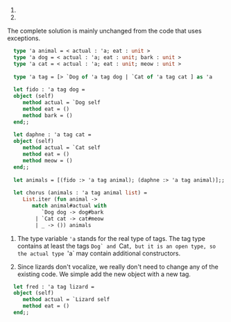 1.
1.
  The complete solution is mainly unchanged from the code that uses exceptions.
  
```ocaml
  type 'a animal = < actual : 'a; eat : unit >
  type 'a dog = < actual : 'a; eat : unit; bark : unit >
  type 'a cat = < actual : 'a; eat : unit; meow : unit >
  
  type 'a tag = [> `Dog of 'a tag dog | `Cat of 'a tag cat ] as 'a
  
  let fido : 'a tag dog =
  object (self)
     method actual = `Dog self
     method eat = ()
     method bark = ()
  end;;
  
  let daphne : 'a tag cat =
  object (self)
     method actual = `Cat self
     method eat = ()
     method meow = ()
  end;;
  
  let animals = [(fido :> 'a tag animal); (daphne :> 'a tag animal)];;
  
  let chorus (animals : 'a tag animal list) =
     List.iter (fun animal ->
        match animal#actual with
           `Dog dog -> dog#bark
         | `Cat cat -> cat#meow
         | _ -> ()) animals
```
  
1. The type variable `'a` stands for the real type of tags.
  The tag type contains at least the tags ``Dog` and ``Cat`, but it is an open
  type, so the actual type `'a` may contain additional constructors.
  
1. Since lizards don't vocalize, we really don't need to change any of the existing
  code.  We simple add the new object with a new tag.
  
```ocaml
  let fred : 'a tag lizard =
  object (self)
     method actual = `Lizard self
     method eat = ()
  end;;
```

